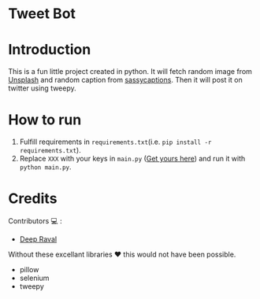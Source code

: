 # Tweet Bot

# Introduction
This is a fun little project created in python. It will fetch random image from [Unsplash](https://source.unsplash.com/) and random caption from [sassycaptions](https://sassycaptions.com/generator/). Then it will post it on twitter using tweepy.

# How to run 

  1. Fulfill requirements in ```requirements.txt```(i.e. ```pip install -r requirements.txt```).
  2. Replace ```XXX``` with your keys in ```main.py``` ([Get yours here](https://developer.twitter.com/)) and run it with
     ```python main.py```.

# Credits

Contributors :computer: : 
  
  * [Deep Raval](https://github.com/imdeep2905)

Without these excellant libraries :heart: this would not have been possible.
   
   * pillow
   * selenium
   * tweepy
